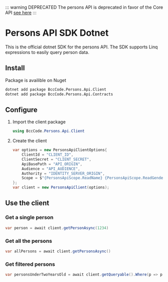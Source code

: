 
::: warning DEPRECATED
The persons API is deprecated in favor of the Core API [see here](https://developer.bcc.no/bcc-core-api/)
:::

# Persons API SDK Dotnet

This is the official dotnet SDK for the persons API.
The SDK supports Linq expressions to easily query person data.

## Install

Package is availible on Nuget
```sh
dotnet add package BccCode.Persons.Api.Client
dotnet add package BccCode.Persons.Api.Contracts
```

## Configure

1. Import the client package
   ```cs
   using BccCode.Persons.Api.Client
   ```

2. Create the client
   ```cs
   var options = new PersonsApiClientOptions{
       ClientId = "CLIENT_ID",
       ClientSecret = "CLIENT_SECRET",
       ApiBasePath = "API_ORIGIN",
       Audience = "API_AUDIENCE",
       Authority = "IDENTITY_SERVER_ORIGIN",
       Scope = $"{PersonsApiScope.ReadName} {PersonsApiScope.ReadGender}"
   };
   var client = new PersonsApiClient(options);
   ```

## Use the client

### Get a single person
```cs
var person = await client.getPersonAsync(1234)
```


### Get all the persons
```cs
var allPersons = await client.getPersonsAsync()
```

### Get filtered persons
```cs
var personsUnderTwoYearsOld = await client.getQueryable().Where(p => p.Age < 2).ToListAsync();
```
